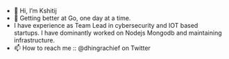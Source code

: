 - 👋 Hi, I’m Kshitij
- 🌱 Getting better at Go, one day at a time.
-    I have experience as Team Lead in cybersecurity and IOT based startups. I have dominantly worked on Nodejs Mongodb and maintaining infrastructure.
- 📫 How to reach me :: @dhingrachief on Twitter
